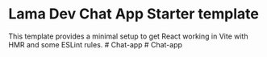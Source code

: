 # Lama Dev Chat App Starter template

This template provides a minimal setup to get React working in Vite with HMR and some ESLint rules.
#   C h a t - a p p  
 #   C h a t - a p p  
 